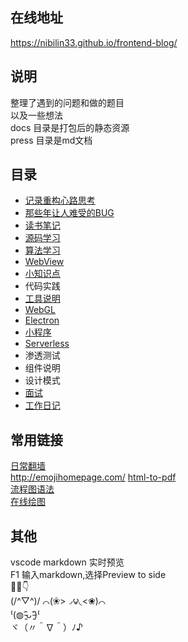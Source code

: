 
## 在线地址 
https://nibilin33.github.io/frontend-blog/     
## 说明     
整理了遇到的问题和做的题目         
以及一些想法   
docs 目录是打包后的静态资源         
press 目录是md文档           
## 目录 
- [记录重构心路思考](https://github.com/nibilin33/frontend-blog/blob/master/press/guide/solution.md)    
- [那些年让人难受的BUG](https://github.com/nibilin33/frontend-blog/blob/master/press/guide/promto.md)   
- [读书笔记](https://github.com/nibilin33/frontend-blog/blob/master/press/guide/book.md)  
- [源码学习](https://github.com/nibilin33/frontend-blog/blob/master/press/guide/code.md)  
- [算法学习](https://github.com/nibilin33/frontend-blog/blob/master/press/guide/algorithm.md)    
- [WebView](https://github.com/nibilin33/frontend-blog/blob/master/press/guide/webview.md)   
- [小知识点](https://github.com/nibilin33/frontend-blog/blob/master/press/guide/knowledge.md)        
- 代码实践  
- [工具说明](https://github.com/nibilin33/frontend-blog/blob/master/press/guide/tool.md)   
- [WebGL](https://github.com/nibilin33/frontend-blog/blob/master/press/guide/webgl.md) 
- [Electron](https://github.com/nibilin33/frontend-blog/blob/master/press/guide/electron.md)      
- [小程序](https://github.com/nibilin33/frontend-blog/blob/master/press/guide/min-routine.md)               
- [Serverless](https://github.com/nibilin33/frontend-blog/blob/master/press/guide/serverless.md)               
- 渗透测试      
- 组件说明   
- 设计模式       
- [面试](https://github.com/nibilin33/frontend-blog/blob/master/press/guide/interview.md)   
- [工作日记](https://github.com/nibilin33/frontend-blog/blob/master/press/guide/worknote.md)   
## 常用链接
[日常翻墙](https://raw.githubusercontent.com/baibaip/tools/8aca6b35aa6ccd070ff2a5c9ad4b2665d27cb3fa/shadowsocks/gui-config.json)           
http://emojihomepage.com/
[html-to-pdf](https://www.ilovepdf.com/html-to-pdf)       
[流程图语法](https://flowchart.vuepress.ulivz.com/#usage)      
[在线绘图](https://c.runoob.com/more/shapefly-diagram/)     
## 其他      
vscode markdown 实时预览            
F1 输入markdown,选择Preview to side         
🔞🙉👇     
 (/^▽^)/
⌒(❀>◞౪◟<❀)⌒  
⁽(◍˃̵͈̑ᴗ˂̵͈̑)⁽    
ヾ（〃＾∇＾）ﾉ♪